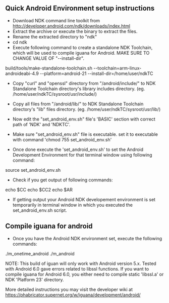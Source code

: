 ## Quick Android Environment setup instructions

- Download NDK command line toolkit from http://developer.android.com/ndk/downloads/index.html
- Extract the archive or execute the binary to extract the files.
- Rename the extracted directory to "ndk"
- cd ndk
- Execute following command to create a standalone NDK Toolchain, which will be used to compile iguana for Android. MAKE SURE TO CHANGE VALUE OF "--install-dir".

build/tools/make-standalone-toolchain.sh --toolchain=arm-linux-androideabi-4.9 --platform=android-21 --install-dir=/home/user/ndkTC

- Copy "curl" and "openssl" directory from "/android/include/" to NDK Standalone Toolchain directory's library includes directory. (eg. /home/user/ndkTC/sysroot/usr/include/)
- Copy all files from "/android/lib/" to NDK Standalone Toolchain directory's "lib" files directory. (eg. /home/user/ndkTC/sysroot/usr/lib/)

- Now edit the "set_android_env.sh" file's 'BASIC' section with correct path of 'NDK' and 'NDKTC'.
- Make sure "set_android_env.sh" file is executable. set it to executable with command 'chmod 755 set_android_env.sh'

- Once done execute the 'set_android_env.sh' to set the Android Development Environment for that terminal window using following command:

source set_android_env.sh

- Check if you get output of following commands:

echo $CC
echo $CC2
echo $AR

- If getting output your Android NDK developement environment is set temporarily in terminal window in which you executed the set_android_env.sh script.


## Compile iguana for android

- Once you have the Android NDK environment set, execute the following commands:

./m_onetime_android
./m_android


NOTE: This build of iguan will only work with Android version 5.x. Tested with Android 6.0 gave errors related to libssl functions. If you want to compile iguana for Android 6.0, you either need to compile static 'libssl.a' or NDK 'Platform 23' directory.

More detailed instructions you may visit the developer wiki at https://phabricator.supernet.org/w/iguana/development/android/